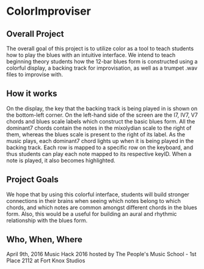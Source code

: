 # ColorImproviser

## Overall Project
The overall goal of this project is to utilize color as a tool to teach students how to play the blues with an intuitive interface.
We intend to teach beginning theory students how the 12-bar blues form is constructed using a colorful display, a backing track for
improvisation, as well as a trumpet .wav files to improvise with. 

## How it works
On the display, the key that the backing track is being played in is shown on the bottom-left corner. On the left-hand side of the screen
are the I7, IV7, V7 chords and blues scale labels which construct the basic blues form. All the dominant7 chords contain the notes in the
mixolydian scale to the right of them, whereas the blues scale is present to the right of its label. As the music plays, each dominant7
chord lights up when it is being played in the backing track. Each row is mapped to a specific row on the keyboard, and thus students can 
play each note mapped to its respective keyID. When a note is played, it also becomes highlighted.

## Project Goals
We hope that by using this colorful interface, students will build stronger connections in their brains when seeing which notes belong to
which chords, and which notes are common amongst different chords in the blues form. Also, this would be a useful for building 
an aural and rhythmic relationship with the blues form.

## Who, When, Where

April 9th, 2016
Music Hack 2016 hosted by The People's Music School - 1st Place
2112 at Fort Knox Studios
